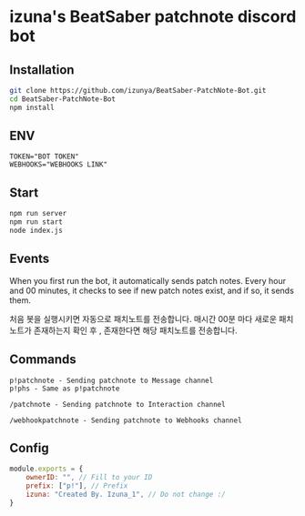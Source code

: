 # izuna's BeatSaber patchnote discord bot

## Installation

```bash
git clone https://github.com/izunya/BeatSaber-PatchNote-Bot.git
cd BeatSaber-PatchNote-Bot
npm install
```

## ENV

```env
TOKEN="BOT TOKEN"
WEBHOOKS="WEBHOOKS LINK"
```

## Start

```bash
npm run server
npm run start
node index.js
```

## Events

When you first run the bot, it automatically sends patch notes.
Every hour and 00 minutes, it checks to see if new patch notes exist, and if so, it sends them.

처음 봇을 실행시키면 자동으로 패치노트를 전송합니다.
매시간 00분 마다 새로운 패치노트가 존재하는지 확인 후 , 존재한다면 해당 패치노트를 전송합니다.

## Commands

```Chat
p!patchnote - Sending patchnote to Message channel
p!phs - Same as p!patchnote

/patchnote - Sending patchnote to Interaction channel

/webhookpatchnote - Sending patchnote to Webhooks channel

```

## Config
```javascript
module.exports = {
    ownerID: "", // Fill to your ID
    prefix: ["p!"], // Prefix
    izuna: "Created By. Izuna_1", // Do not change :/
}
```
